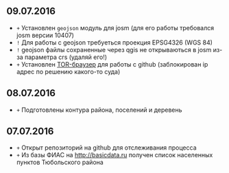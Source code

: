 ## 09.07.2016

- ```+``` Установлен ```geojson``` модуль для josm (для его работы требовался josm версии 10407)
- ```!``` Для работы c geojson требуеться проекция EPSG4326 (WGS 84)
- ```!``` geojson файлы сохраненные через qgis не открываються в josm из-за параметра crs (удаляй его!)
- ```+``` Установлен [TOR-браузер](https://www.torproject.org/projects/torbrowser.html)
 для работы с github (заблокирован ip адрес по решению какого-то суда)


## 08.07.2016

- ```+``` Подготовлены контура района, поселений и деревень

## 07.07.2016

- ```+``` Открыт репозиторий на github для отслеживания процесса
- ```+``` Из базы ФИАС на http://basicdata.ru получен список населенных пунктов Тюбольского района 